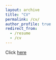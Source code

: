 ```yaml
---
layout: archive
title: "CV"
permalink: /cv/
author_profile: true
redirect_from:
  - /resume
  - /cv
---
```


<object data="./files/Resume-Govind_Robotics_May23.pdf" type="application/pdf" width="100%" height="100%">
  <p>Click <a href="./files/Resume-Govind_Robotics_May23.pdf">here</a></p>
</object>

<!--embed src="https://github.com/govind-aadithya/govind-aadithya.github.io/blob/master/files/Resume-Govind_Robotics_May23.pdf" width="700" height="500" type="application/pdf"-->

<!--embed src="https://drive.google.com/viewerng/
viewer?embedded=true&url=https://github.com/govind-aadithya/govind-aadithya.github.io/blob/master/files/Resume-Govind_Robotics_May23.pdf" width="500" height="375"-->
